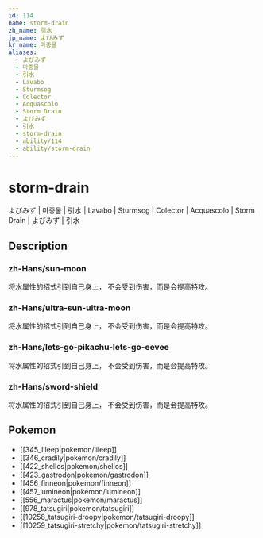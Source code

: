 ```yaml
---
id: 114
name: storm-drain
zh_name: 引水
jp_name: よびみず
kr_name: 마중물
aliases:
  - よびみず
  - 마중물
  - 引水
  - Lavabo
  - Sturmsog
  - Colector
  - Acquascolo
  - Storm Drain
  - よびみず
  - 引水
  - storm-drain
  - ability/114
  - ability/storm-drain
---
```

# storm-drain

よびみず | 마중물 | 引水 | Lavabo | Sturmsog | Colector | Acquascolo | Storm Drain | よびみず | 引水

## Description

### zh-Hans/sun-moon

将水属性的招式引到自己身上，
不会受到伤害，而是会提高特攻。

### zh-Hans/ultra-sun-ultra-moon

将水属性的招式引到自己身上，
不会受到伤害，而是会提高特攻。

### zh-Hans/lets-go-pikachu-lets-go-eevee

将水属性的招式引到自己身上，
不会受到伤害，而是会提高特攻。

### zh-Hans/sword-shield

将水属性的招式引到自己身上，
不会受到伤害，而是会提高特攻。

## Pokemon

- [[345_lileep|pokemon/lileep]]
- [[346_cradily|pokemon/cradily]]
- [[422_shellos|pokemon/shellos]]
- [[423_gastrodon|pokemon/gastrodon]]
- [[456_finneon|pokemon/finneon]]
- [[457_lumineon|pokemon/lumineon]]
- [[556_maractus|pokemon/maractus]]
- [[978_tatsugiri|pokemon/tatsugiri]]
- [[10258_tatsugiri-droopy|pokemon/tatsugiri-droopy]]
- [[10259_tatsugiri-stretchy|pokemon/tatsugiri-stretchy]]

